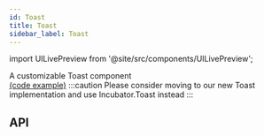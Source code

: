 ```yaml
---
id: Toast
title: Toast
sidebar_label: Toast
---
```


import UILivePreview from '@site/src/components/UILivePreview';

A customizable Toast component  
[(code example)](https://github.com/wix/react-native-ui-lib/blob/master/demo/src/screens/componentScreens/ToastsScreen.js)
:::caution
Please consider moving to our new Toast implementation and use Incubator.Toast instead
:::
<div style={{display: 'flex', flexDirection: 'row', overflowX: 'auto', maxHeight: '500px', alignItems: 'center'}}></div>

## API

